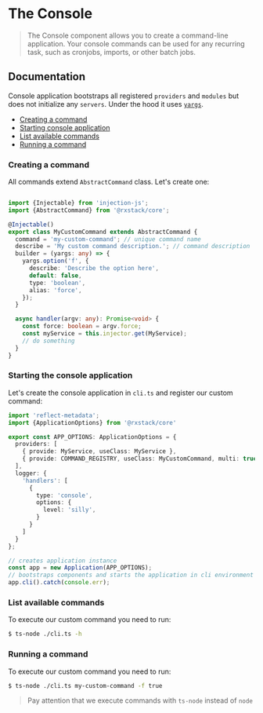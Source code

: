 
# The Console

> The Console component allows you to create a command-line application. Your console commands can be used for
 any recurring task, such as cronjobs, imports, or other batch jobs. 
               
## Documentation
Console application bootstraps all registered `providers` and `modules` but does not initialize any `servers`.
Under the hood it uses [`yargs`](https://github.com/yargs/yargs).

* [Creating a command](#create-command)
* [Starting console application](#start-application)
* [List available commands](#list-commands)
* [Running a command](#run-command)

### <a name="create-command"></a>  Creating a command
All commands extend `AbstractCommand` class. Let's create one:

```typescript

import {Injectable} from 'injection-js';
import {AbstractCommand} from '@rxstack/core';

@Injectable()
export class MyCustomCommand extends AbstractCommand {
  command = 'my-custom-command'; // unique command name
  describe = 'My custom command description.'; // command description
  builder = (yargs: any) => {
    yargs.option('f', {
      describe: 'Describe the option here',
      default: false,
      type: 'boolean',
      alias: 'force',
    });
  }

  async handler(argv: any): Promise<void> {
    const force: boolean = argv.force;
    const myService = this.injector.get(MyService);
    // do something
  }
}

```

### <a name="start-application"></a>  Starting the console application
Let's create the console application in `cli.ts` and register our custom command:

```typescript
import 'reflect-metadata';
import {ApplicationOptions} from '@rxstack/core'

export const APP_OPTIONS: ApplicationOptions = {
  providers: [
    { provide: MyService, useClass: MyService },
    { provide: COMMAND_REGISTRY, useClass: MyCustomCommand, multi: true },
  ],
  logger: {
    'handlers': [
      {
        type: 'console',
        options: {
          level: 'silly',
        }
      }
    ]
  }
};

// creates application instance
const app = new Application(APP_OPTIONS);
// bootstraps components and starts the application in cli environment
app.cli().catch(console.err);
```

### <a name="list-commands"></a>  List available commands

To execute our custom command you need to run: 

```bash
$ ts-node ./cli.ts -h
```

### <a name="run-command"></a>  Running a command
To execute our custom command you need to run: 

```bash
$ ts-node ./cli.ts my-custom-command -f true
```

> Pay attention that we execute commands with `ts-node` instead of `node`

